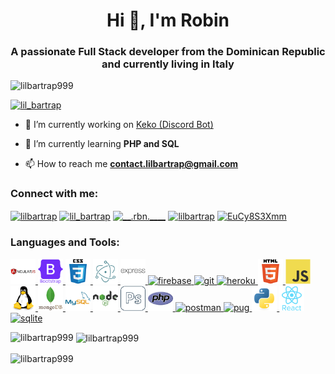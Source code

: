 <h1 align="center">Hi 👋, I'm Robin</h1>
<h3 align="center">A passionate Full Stack developer from the Dominican Republic and currently living in Italy</h3>

<p align="left"> <img src="https://komarev.com/ghpvc/?username=lilbartrap999&label=Profile%20views&color=ff0000&style=flat" alt="lilbartrap999" /> </p>

<p align="left"> <a href="https://twitter.com/lil_bartrap" target="blank"><img src="https://img.shields.io/twitter/follow/lil_bartrap?logo=twitter&style=for-the-badge" alt="lil_bartrap" /></a> </p>

- 🔭 I’m currently working on [Keko (Discord Bot)](https://kekobot.ga/)

- 🌱 I’m currently learning **PHP and SQL**

- 📫 How to reach me **contact.lilbartrap@gmail.com**

<h3 align="left">Connect with me:</h3>
<p align="left">
<a href="https://dev.to/lilbartrap" target="blank"><img align="center" src="https://cdn.jsdelivr.net/npm/simple-icons@3.0.1/icons/dev-dot-to.svg" alt="lilbartrap" height="30" width="40" /></a>
<a href="https://twitter.com/lil_bartrap" target="blank"><img align="center" src="https://cdn.jsdelivr.net/npm/simple-icons@3.0.1/icons/twitter.svg" alt="lil_bartrap" height="30" width="40" /></a>
<a href="https://instagram.com/__.rbn.____" target="blank"><img align="center" src="https://cdn.jsdelivr.net/npm/simple-icons@3.0.1/icons/instagram.svg" alt="__.rbn.____" height="30" width="40" /></a>
<a href="https://www.youtube.com/c/lilbartrap" target="blank"><img align="center" src="https://cdn.jsdelivr.net/npm/simple-icons@3.0.1/icons/youtube.svg" alt="lilbartrap" height="30" width="40" /></a>
<a href="https://discord.gg/EuCy8S3Xmm" target="blank"><img align="center" src="https://cdn.jsdelivr.net/npm/simple-icons@3.0.1/icons/discord.svg" alt="EuCy8S3Xmm" height="30" width="40" /></a>
</p>

<h3 align="left">Languages and Tools:</h3>
<p align="left"> <a href="https://angular.io" target="_blank"> <img src="https://raw.githubusercontent.com/devicons/devicon/master/icons/angularjs/angularjs-original-wordmark.svg" alt="angularjs" width="40" height="40"/> </a> <a href="https://getbootstrap.com" target="_blank"> <img src="https://raw.githubusercontent.com/devicons/devicon/master/icons/bootstrap/bootstrap-plain-wordmark.svg" alt="bootstrap" width="40" height="40"/> </a> <a href="https://www.w3schools.com/css/" target="_blank"> <img src="https://raw.githubusercontent.com/devicons/devicon/master/icons/css3/css3-original-wordmark.svg" alt="css3" width="40" height="40"/> </a> <a href="https://www.electronjs.org" target="_blank"> <img src="https://raw.githubusercontent.com/devicons/devicon/master/icons/electron/electron-original.svg" alt="electron" width="40" height="40"/> </a> <a href="https://expressjs.com" target="_blank"> <img src="https://raw.githubusercontent.com/devicons/devicon/master/icons/express/express-original-wordmark.svg" alt="express" width="40" height="40"/> </a> <a href="https://firebase.google.com/" target="_blank"> <img src="https://www.vectorlogo.zone/logos/firebase/firebase-icon.svg" alt="firebase" width="40" height="40"/> </a> <a href="https://git-scm.com/" target="_blank"> <img src="https://www.vectorlogo.zone/logos/git-scm/git-scm-icon.svg" alt="git" width="40" height="40"/> </a> <a href="https://heroku.com" target="_blank"> <img src="https://www.vectorlogo.zone/logos/heroku/heroku-icon.svg" alt="heroku" width="40" height="40"/> </a> <a href="https://www.w3.org/html/" target="_blank"> <img src="https://raw.githubusercontent.com/devicons/devicon/master/icons/html5/html5-original-wordmark.svg" alt="html5" width="40" height="40"/> </a> <a href="https://developer.mozilla.org/en-US/docs/Web/JavaScript" target="_blank"> <img src="https://raw.githubusercontent.com/devicons/devicon/master/icons/javascript/javascript-original.svg" alt="javascript" width="40" height="40"/> </a> <a href="https://www.linux.org/" target="_blank"> <img src="https://raw.githubusercontent.com/devicons/devicon/master/icons/linux/linux-original.svg" alt="linux" width="40" height="40"/> </a> <a href="https://www.mongodb.com/" target="_blank"> <img src="https://raw.githubusercontent.com/devicons/devicon/master/icons/mongodb/mongodb-original-wordmark.svg" alt="mongodb" width="40" height="40"/> </a> <a href="https://www.mysql.com/" target="_blank"> <img src="https://raw.githubusercontent.com/devicons/devicon/master/icons/mysql/mysql-original-wordmark.svg" alt="mysql" width="40" height="40"/> </a> <a href="https://nodejs.org" target="_blank"> <img src="https://raw.githubusercontent.com/devicons/devicon/master/icons/nodejs/nodejs-original-wordmark.svg" alt="nodejs" width="40" height="40"/> </a> <a href="https://www.photoshop.com/en" target="_blank"> <img src="https://raw.githubusercontent.com/devicons/devicon/master/icons/photoshop/photoshop-line.svg" alt="photoshop" width="40" height="40"/> </a> <a href="https://www.php.net" target="_blank"> <img src="https://raw.githubusercontent.com/devicons/devicon/master/icons/php/php-original.svg" alt="php" width="40" height="40"/> </a> <a href="https://postman.com" target="_blank"> <img src="https://www.vectorlogo.zone/logos/getpostman/getpostman-icon.svg" alt="postman" width="40" height="40"/> </a> <a href="https://pugjs.org" target="_blank"> <img src="https://cdn.worldvectorlogo.com/logos/pug.svg" alt="pug" width="40" height="40"/> </a> <a href="https://www.python.org" target="_blank"> <img src="https://raw.githubusercontent.com/devicons/devicon/master/icons/python/python-original.svg" alt="python" width="40" height="40"/> </a> <a href="https://reactjs.org/" target="_blank"> <img src="https://raw.githubusercontent.com/devicons/devicon/master/icons/react/react-original-wordmark.svg" alt="react" width="40" height="40"/> </a> <a href="https://www.sqlite.org/" target="_blank"> <img src="https://www.vectorlogo.zone/logos/sqlite/sqlite-icon.svg" alt="sqlite" width="40" height="40"/> </a> </p>

<p><img align="left" src="https://github-readme-stats.vercel.app/api/top-langs?username=lilbartrap999&show_icons=true&locale=en&layout=compact" alt="lilbartrap999" /></p>

<p>&nbsp;<img align="center" src="https://github-readme-stats.vercel.app/api?username=lilbartrap999&show_icons=true&theme=dracula&title_color=ff0000&text_color=ffffff&locale=en" alt="lilbartrap999" /></p>

<p><img align="center" src="https://github-readme-streak-stats.herokuapp.com/?user=lilbartrap999&theme=dark" alt="lilbartrap999" /></p>
